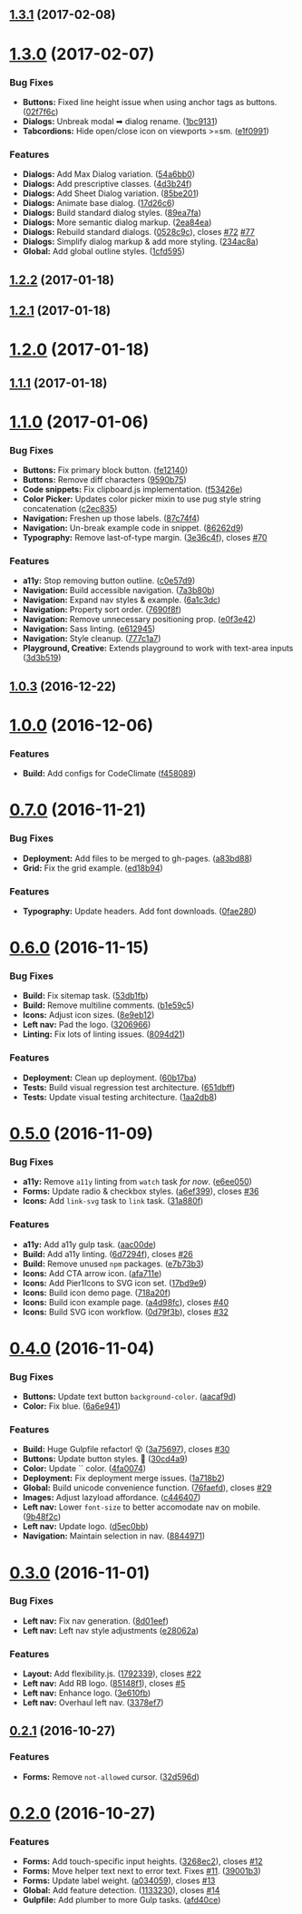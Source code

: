 <a name="1.3.1"></a>
## [1.3.1](https://github.com/Pier1/rocketbelt/compare/1.3.0...v1.3.1) (2017-02-08)



<a name="1.3.0"></a>
# [1.3.0](https://github.com/Pier1/rocketbelt/compare/1.2.2...v1.3.0) (2017-02-07)


### Bug Fixes

* **Buttons:** Fixed line height issue when using anchor tags as buttons. ([02f7f6c](https://github.com/Pier1/rocketbelt/commit/02f7f6c))
* **Dialogs:** Unbreak modal ➡ dialog rename. ([1bc9131](https://github.com/Pier1/rocketbelt/commit/1bc9131))
* **Tabcordions:** Hide open/close icon on viewports >=sm. ([e1f0991](https://github.com/Pier1/rocketbelt/commit/e1f0991))


### Features

* **Dialogs:** Add Max Dialog variation. ([54a6bb0](https://github.com/Pier1/rocketbelt/commit/54a6bb0))
* **Dialogs:** Add prescriptive classes. ([4d3b24f](https://github.com/Pier1/rocketbelt/commit/4d3b24f))
* **Dialogs:** Add Sheet Dialog variation. ([85be201](https://github.com/Pier1/rocketbelt/commit/85be201))
* **Dialogs:** Animate base dialog. ([17d26c6](https://github.com/Pier1/rocketbelt/commit/17d26c6))
* **Dialogs:** Build standard dialog styles. ([89ea7fa](https://github.com/Pier1/rocketbelt/commit/89ea7fa))
* **Dialogs:** More semantic dialog markup. ([2ea84ea](https://github.com/Pier1/rocketbelt/commit/2ea84ea))
* **Dialogs:** Rebuild standard dialogs. ([0528c9c](https://github.com/Pier1/rocketbelt/commit/0528c9c)), closes [#72](https://github.com/Pier1/rocketbelt/issues/72) [#77](https://github.com/Pier1/rocketbelt/issues/77)
* **Dialogs:** Simplify dialog markup & add more styling. ([234ac8a](https://github.com/Pier1/rocketbelt/commit/234ac8a))
* **Global:** Add global outline styles. ([1cfd595](https://github.com/Pier1/rocketbelt/commit/1cfd595))



<a name="1.2.2"></a>
## [1.2.2](https://github.com/Pier1/rocketbelt/compare/1.2.1...v1.2.2) (2017-01-18)



<a name="1.2.1"></a>
## [1.2.1](https://github.com/Pier1/rocketbelt/compare/1.2.0...v1.2.1) (2017-01-18)



<a name="1.2.0"></a>
# [1.2.0](https://github.com/Pier1/rocketbelt/compare/1.1.1...v1.2.0) (2017-01-18)



<a name="1.1.1"></a>
## [1.1.1](https://github.com/Pier1/rocketbelt/compare/1.1.0...v1.1.1) (2017-01-18)



<a name="1.1.0"></a>
# [1.1.0](https://github.com/Pier1/rocketbelt/compare/1.0.3...v1.1.0) (2017-01-06)


### Bug Fixes

* **Buttons:** Fix primary block button. ([fe12140](https://github.com/Pier1/rocketbelt/commit/fe12140))
* **Buttons:** Remove diff characters ([9590b75](https://github.com/Pier1/rocketbelt/commit/9590b75))
* **Code snippets:** Fix clipboard.js implementation. ([f53426e](https://github.com/Pier1/rocketbelt/commit/f53426e))
* **Color Picker:** Updates color picker mixin to use pug style string concatenation ([c2ec835](https://github.com/Pier1/rocketbelt/commit/c2ec835))
* **Navigation:** Freshen up those labels. ([87c74f4](https://github.com/Pier1/rocketbelt/commit/87c74f4))
* **Navigation:** Un-break example code in snippet. ([86262d9](https://github.com/Pier1/rocketbelt/commit/86262d9))
* **Typography:** Remove last-of-type margin. ([3e36c4f](https://github.com/Pier1/rocketbelt/commit/3e36c4f)), closes [#70](https://github.com/Pier1/rocketbelt/issues/70)


### Features

* **a11y:** Stop removing button outline. ([c0e57d9](https://github.com/Pier1/rocketbelt/commit/c0e57d9))
* **Navigation:** Build accessible navigation. ([7a3b80b](https://github.com/Pier1/rocketbelt/commit/7a3b80b))
* **Navigation:** Expand nav styles & example. ([6a1c3dc](https://github.com/Pier1/rocketbelt/commit/6a1c3dc))
* **Navigation:** Property sort order. ([7690f8f](https://github.com/Pier1/rocketbelt/commit/7690f8f))
* **Navigation:** Remove unnecessary positioning prop. ([e0f3e42](https://github.com/Pier1/rocketbelt/commit/e0f3e42))
* **Navigation:** Sass linting. ([e612945](https://github.com/Pier1/rocketbelt/commit/e612945))
* **Navigation:** Style cleanup. ([777c1a7](https://github.com/Pier1/rocketbelt/commit/777c1a7))
* **Playground, Creative:** Extends playground to work with text-area inputs ([3d3b519](https://github.com/Pier1/rocketbelt/commit/3d3b519))



<a name="1.0.3"></a>
## [1.0.3](https://github.com/Pier1/rocketbelt/compare/1.0.2...v1.0.3) (2016-12-22)



<a name="1.0.0"></a>
# [1.0.0](https://github.com/Pier1/rocketbelt/compare/0.7.0...v1.0.0) (2016-12-06)


### Features

* **Build:** Add configs for CodeClimate ([f458089](https://github.com/Pier1/rocketbelt/commit/f458089))



<a name="0.7.0"></a>
# [0.7.0](https://github.com/Pier1/rocketbelt/compare/0.6.0...v0.7.0) (2016-11-21)


### Bug Fixes

* **Deployment:** Add files to be merged to gh-pages. ([a83bd88](https://github.com/Pier1/rocketbelt/commit/a83bd88))
* **Grid:** Fix the grid example. ([ed18b94](https://github.com/Pier1/rocketbelt/commit/ed18b94))


### Features

* **Typography:** Update headers. Add font downloads. ([0fae280](https://github.com/Pier1/rocketbelt/commit/0fae280))



<a name="0.6.0"></a>
# [0.6.0](https://github.com/Pier1/rocketbelt/compare/0.5.0...v0.6.0) (2016-11-15)


### Bug Fixes

* **Build:** Fix sitemap task. ([53db1fb](https://github.com/Pier1/rocketbelt/commit/53db1fb))
* **Build:** Remove multiline comments. ([b1e59c5](https://github.com/Pier1/rocketbelt/commit/b1e59c5))
* **Icons:** Adjust icon sizes. ([8e9eb12](https://github.com/Pier1/rocketbelt/commit/8e9eb12))
* **Left nav:** Pad the logo. ([3206966](https://github.com/Pier1/rocketbelt/commit/3206966))
* **Linting:** Fix lots of linting issues. ([8094d21](https://github.com/Pier1/rocketbelt/commit/8094d21))


### Features

* **Deployment:** Clean up deployment. ([60b17ba](https://github.com/Pier1/rocketbelt/commit/60b17ba))
* **Tests:** Build visual regression test architecture. ([651dbff](https://github.com/Pier1/rocketbelt/commit/651dbff))
* **Tests:** Update visual testing architecture. ([1aa2db8](https://github.com/Pier1/rocketbelt/commit/1aa2db8))


<a name="0.5.0"></a>
# [0.5.0](https://github.com/Pier1/rocketbelt/compare/0.4.3...v0.5.0) (2016-11-09)


### Bug Fixes

* **a11y:** Remove `a11y` linting from `watch` task _for now_. ([e6ee050](https://github.com/Pier1/rocketbelt/commit/e6ee050))
* **Forms:** Update radio & checkbox styles. ([a6ef399](https://github.com/Pier1/rocketbelt/commit/a6ef399)), closes [#36](https://github.com/Pier1/rocketbelt/issues/36)
* **Icons:** Add `link-svg` task to `link` task. ([31a880f](https://github.com/Pier1/rocketbelt/commit/31a880f))


### Features

* **a11y:** Add a11y gulp task. ([aac00de](https://github.com/Pier1/rocketbelt/commit/aac00de))
* **Build:** Add a11y linting. ([6d7294f](https://github.com/Pier1/rocketbelt/commit/6d7294f)), closes [#26](https://github.com/Pier1/rocketbelt/issues/26)
* **Build:** Remove unused `npm` packages. ([e7b73b3](https://github.com/Pier1/rocketbelt/commit/e7b73b3))
* **Icons:** Add CTA arrow icon. ([afa711e](https://github.com/Pier1/rocketbelt/commit/afa711e))
* **Icons:** Add Pier1Icons to SVG icon set. ([17bd9e9](https://github.com/Pier1/rocketbelt/commit/17bd9e9))
* **Icons:** Build icon demo page. ([718a20f](https://github.com/Pier1/rocketbelt/commit/718a20f))
* **Icons:** Build icon example page. ([a4d98fc](https://github.com/Pier1/rocketbelt/commit/a4d98fc)), closes [#40](https://github.com/Pier1/rocketbelt/issues/40)
* **Icons:** Build SVG icon workflow. ([0d79f3b](https://github.com/Pier1/rocketbelt/commit/0d79f3b)), closes [#32](https://github.com/Pier1/rocketbelt/issues/32)



<a name="0.4.0"></a>
# [0.4.0](https://github.com/Pier1/rocketbelt/compare/0.3.2...v0.4.0) (2016-11-04)


### Bug Fixes

* **Buttons:** Update text button `background-color`. ([aacaf9d](https://github.com/Pier1/rocketbelt/commit/aacaf9d))
* **Color:** Fix blue. ([6a6e941](https://github.com/Pier1/rocketbelt/commit/6a6e941))


### Features

* **Build:** Huge Gulpfile refactor! 😵 ([3a75697](https://github.com/Pier1/rocketbelt/commit/3a75697)), closes [#30](https://github.com/Pier1/rocketbelt/issues/30)
* **Buttons:** Update button styles. 🔴 ([30cd4a9](https://github.com/Pier1/rocketbelt/commit/30cd4a9))
* **Color:** Update `` color. ([4fa0074](https://github.com/Pier1/rocketbelt/commit/4fa0074))
* **Deployment:** Fix deployment merge issues. ([1a718b2](https://github.com/Pier1/rocketbelt/commit/1a718b2))
* **Global:** Build unicode convenience function. ([76faefd](https://github.com/Pier1/rocketbelt/commit/76faefd)), closes [#29](https://github.com/Pier1/rocketbelt/issues/29)
* **Images:** Adjust lazyload affordance. ([c446407](https://github.com/Pier1/rocketbelt/commit/c446407))
* **Left nav:** Lower `font-size` to better accomodate nav on mobile. ([9b48f2c](https://github.com/Pier1/rocketbelt/commit/9b48f2c))
* **Left nav:** Update logo. ([d5ec0bb](https://github.com/Pier1/rocketbelt/commit/d5ec0bb))
* **Navigation:** Maintain selection in nav. ([8844971](https://github.com/Pier1/rocketbelt/commit/8844971))



<a name="0.3.0"></a>
# [0.3.0](https://github.com/Pier1/rocketbelt/compare/0.2.1...v0.3.0) (2016-11-01)


### Bug Fixes

* **Left nav:** Fix nav generation. ([8d01eef](https://github.com/Pier1/rocketbelt/commit/8d01eef))
* **Left nav:** Left nav style adjustments ([e28062a](https://github.com/Pier1/rocketbelt/commit/e28062a))


### Features

* **Layout:** Add flexibility.js. ([1792339](https://github.com/Pier1/rocketbelt/commit/1792339)), closes [#22](https://github.com/Pier1/rocketbelt/issues/22)
* **Left nav:** Add RB logo. ([85148f1](https://github.com/Pier1/rocketbelt/commit/85148f1)), closes [#5](https://github.com/Pier1/rocketbelt/issues/5)
* **Left nav:** Enhance logo. ([3e610fb](https://github.com/Pier1/rocketbelt/commit/3e610fb))
* **Left nav:** Overhaul left nav. ([3378ef7](https://github.com/Pier1/rocketbelt/commit/3378ef7))



<a name="0.2.1"></a>
## [0.2.1](https://github.com/Pier1/rocketbelt/compare/0.2.0...v0.2.1) (2016-10-27)


### Features

* **Forms:** Remove `not-allowed` cursor. ([32d596d](https://github.com/Pier1/rocketbelt/commit/32d596d))



<a name="0.2.0"></a>
# [0.2.0](https://github.com/Pier1/rocketbelt/compare/0.1.3...v0.2.0) (2016-10-27)


### Features

* **Forms:** Add touch-specific input heights. ([3268ec2](https://github.com/Pier1/rocketbelt/commit/3268ec2)), closes [#12](https://github.com/Pier1/rocketbelt/issues/12)
* **Forms:** Move helper text next to error text. Fixes [#11](https://github.com/Pier1/rocketbelt/issues/11). ([39001b3](https://github.com/Pier1/rocketbelt/commit/39001b3))
* **Forms:** Update label weight. ([a034059](https://github.com/Pier1/rocketbelt/commit/a034059)), closes [#13](https://github.com/Pier1/rocketbelt/issues/13)
* **Global:** Add feature detection. ([1133230](https://github.com/Pier1/rocketbelt/commit/1133230)), closes [#14](https://github.com/Pier1/rocketbelt/issues/14)
* **Gulpfile:** Add plumber to more Gulp tasks. ([afd40ce](https://github.com/Pier1/rocketbelt/commit/afd40ce))
